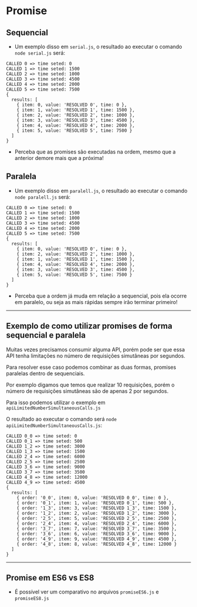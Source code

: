 # Promise

## Sequencial

- Um exemplo disso em `serial.js`, o resultado ao executar o comando `node serial.js` será:

```shell
CALLED 0 => time seted: 0
CALLED 1 => time seted: 1500
CALLED 2 => time seted: 1000
CALLED 3 => time seted: 4500
CALLED 4 => time seted: 2000
CALLED 5 => time seted: 7500
{
  results: [
    { item: 0, value: 'RESOLVED 0', time: 0 },
    { item: 1, value: 'RESOLVED 1', time: 1500 },
    { item: 2, value: 'RESOLVED 2', time: 1000 },
    { item: 3, value: 'RESOLVED 3', time: 4500 },
    { item: 4, value: 'RESOLVED 4', time: 2000 },
    { item: 5, value: 'RESOLVED 5', time: 7500 }
  ]
}
```

- Perceba que as promises são executadas na ordem, mesmo que a anterior demore mais que a próxima!

## Paralela

- Um exemplo disso em `paralell.js`, o resultado ao executar o comando `node paralell.js` será:

```shell
CALLED 0 => time seted: 0
CALLED 1 => time seted: 1500
CALLED 2 => time seted: 1000
CALLED 3 => time seted: 4500
CALLED 4 => time seted: 2000
CALLED 5 => time seted: 7500
{
  results: [
    { item: 0, value: 'RESOLVED 0', time: 0 },
    { item: 2, value: 'RESOLVED 2', time: 1000 },
    { item: 1, value: 'RESOLVED 1', time: 1500 },
    { item: 4, value: 'RESOLVED 4', time: 2000 },
    { item: 3, value: 'RESOLVED 3', time: 4500 },
    { item: 5, value: 'RESOLVED 5', time: 7500 }
  ]
}
```

- Perceba que a ordem já muda em relação a sequencial, pois ela ocorre em paralelo, ou seja as mais rápidas sempre irão terminar primeiro!

---
## Exemplo de como utilizar promises de forma sequencial e paralela

Muitas vezes precisamos consumir alguma API, porém pode ser que essa API tenha limitações no número de requisições simutâneas por segundos.

Para resolver esse caso podemos combinar as duas formas, promises paralelas dentro de sequenciais.

Por exemplo digamos que temos que realizar 10 requisições, porém o número de requisições simutâneas são de apenas 2 por segundos.

Para isso podemos utilizar o exemplo em `apiLimitedNumberSimultaneousCalls.js`

O resultado ao executar o comando será `node apiLimitedNumberSimultaneousCalls.js`:

```shell
CALLED 0_0 => time seted: 0
CALLED 0_1 => time seted: 500
CALLED 1_2 => time seted: 3000
CALLED 1_3 => time seted: 1500
CALLED 2_4 => time seted: 6000
CALLED 2_5 => time seted: 2500
CALLED 3_6 => time seted: 9000
CALLED 3_7 => time seted: 3500
CALLED 4_8 => time seted: 12000
CALLED 4_9 => time seted: 4500
{
  results: [
    { order: '0_0', item: 0, value: 'RESOLVED 0_0', time: 0 },
    { order: '0_1', item: 1, value: 'RESOLVED 0_1', time: 500 },
    { order: '1_3', item: 3, value: 'RESOLVED 1_3', time: 1500 },
    { order: '1_2', item: 2, value: 'RESOLVED 1_2', time: 3000 },
    { order: '2_5', item: 5, value: 'RESOLVED 2_5', time: 2500 },
    { order: '2_4', item: 4, value: 'RESOLVED 2_4', time: 6000 },
    { order: '3_7', item: 7, value: 'RESOLVED 3_7', time: 3500 },
    { order: '3_6', item: 6, value: 'RESOLVED 3_6', time: 9000 },
    { order: '4_9', item: 9, value: 'RESOLVED 4_9', time: 4500 },
    { order: '4_8', item: 8, value: 'RESOLVED 4_8', time: 12000 }
  ]
}
```

---

## Promise em ES6 vs ES8

- É possível ver um comparativo no arquivos `promiseES6.js` e `promiseES8.js`
